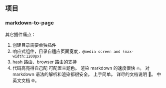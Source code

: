 ## 项目

### markdown-to-page

其它插件痛点：

1. 创建目录需要单独插件
2. 响应式组件，目录自适应页面宽度，`@media screen and (max-width:1200px)`
3. hash 路由、browser 路由的支持
4. 代码高亮得自己配
可配置主题色。
渲染 markdown 的速度很快 🔥。
对 markdown 语法的解析和渲染都很安全。
上手简单。
详尽的文档说明 🎉。
中英文文档 🌐。